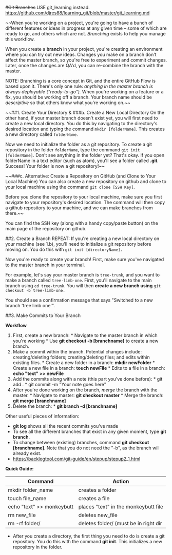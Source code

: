 ~~#Git Branches~~
USE git_learning instead. https://github.com/djres88/learning_git/blob/master/git_learning.md

~~When you're working on a project, you're going to have a bunch of different features or ideas in progress at any given time – some of which are ready to go, and others which are not. *Branching* exists to help you manage this workflow.

When you create a **branch** in your project, you're creating an environment where you can try out new ideas. Changes you make on a branch don't affect the master branch, so you're free to experiment and commit changes. Later, once the changes are QA'd, you can re-combine the branch with the master.

NOTE: Branching is a core concept in Git, and the entire GitHub Flow is based upon it. There's only one rule: *anything in the master branch is always deployable ("ready-to-go").* When you're working on a feature or a fix, you should be working off a branch. Your branch name should be *descriptive* so that others know what you're working on.~~

~~##1. Create Your Directory &
###b. Create a New Local Directory
On the other hand, if your master branch doesn't exist yet, you will first need to create a new local directory. You do this by navigating to the directory's desired location and typing the command `mkdir [folderName]`. This creates a new directory called `folderName`.

Now we need to initialize the folder as a git repository. To create a git repository in the folder `folderName`, type the command `git init [folderName]`.
Don't see anything in the folder yet? That's okay. If you open folderName in a text editor (such as atom), you'll see a folder called **.git**. Success! Your folder is now a git repository!~~

~~###c. Alternative: Create a Repository on GitHub (and Clone to Your Local Machine)
You can also create a new repository on github and clone to your local machine using the command `git clone [SSH Key]`.

Before you clone the repository to your local machine, make sure you first navigate to your repository's desired location. The command will then copy a github repository to your machine, and we can make branches from there.~~

You can find the SSH key (along with a handy copy/paste button) on the main page of the repository on github.

##2. Create a Branch
REPEAT: If you're creating a new local directory on your machine (see 1.b), you'll need to initialize a git repository before moving on. You do this with `git init [directoryName].`

Now you're ready to create your branch! First, make sure you've navigated to the master branch in your terminal.

For example, let's say your master branch is `tree-trunk`, and you want to make a branch called `tree-limb-one`. First, you'll navigate to the main branch using `cd tree-trunk`. You will then **create a new branch using** `git checkout -b tree-limb-one.`

You should see a confirmation message that says "Switched to a new branch 'tree limb one'".

##3. Make Commits to Your Branch



**Workflow**
  1. First, create a new branch:
    * Navigate to the master branch in which you're working
    * Use **git checkout -b [branchname]** to create a new branch.
  2. Make a commit within the branch. Potential changes include: creating/deleting folders; creating/deleting files; and edits within existing files.
    * Create a new folder in a branch: **mkdir newFolder**
    * Create a new file in a branch: **touch newFile**
    * Edits to a file in a branch: **echo "text" >> newFile**
  3. Add the commits along with a note (this part you've done before):
    * git add .
    * git commit -m "Your note goes here"
  4. After you're done working on the branch, *merge* the branch with the master.
    * Navigate to master: **git checkout master**
    * Merge the branch: **git merge [branchname]**
  5. Delete the branch:
    * **git branch -d [branchname]**

Other useful pieces of information:
* **git log** shows all the recent commits you've made
* To see all the different branches that exist in any given moment, type **git branch**.
* To change between (existing) branches, command **git checkout [branchname]**. Note that you do not need the "-b", as the branch will already exist.
* https://backlogtool.com/git-guide/en/stepup/stepup2_1.html

**Quick Guide:**

Command | Action
--------------------------|--------------------------------------|
mkdir folder_name         | creates a folder                     |
touch file_name           | creates a file                       |
echo "text" >> monkeybutt | places "text" in the monkeybutt file |
rm new_file               | deletes new_file                     |
rm -rf folder/            | deletes folder/ (must be in right dir|

* After you create a directory, the first thing you need to do is create a git repository. You do this with the command **git init**. This initializes a new repository in the folder.
